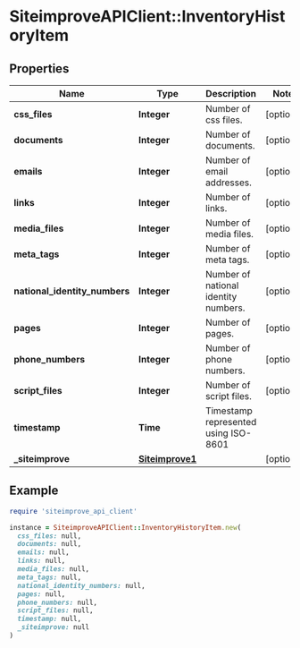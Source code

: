 # SiteimproveAPIClient::InventoryHistoryItem

## Properties

| Name | Type | Description | Notes |
| ---- | ---- | ----------- | ----- |
| **css_files** | **Integer** | Number of css files. | [optional] |
| **documents** | **Integer** | Number of documents. | [optional] |
| **emails** | **Integer** | Number of email addresses. | [optional] |
| **links** | **Integer** | Number of links. | [optional] |
| **media_files** | **Integer** | Number of media files. | [optional] |
| **meta_tags** | **Integer** | Number of meta tags. | [optional] |
| **national_identity_numbers** | **Integer** | Number of national identity numbers. | [optional] |
| **pages** | **Integer** | Number of pages. | [optional] |
| **phone_numbers** | **Integer** | Number of phone numbers. | [optional] |
| **script_files** | **Integer** | Number of script files. | [optional] |
| **timestamp** | **Time** | Timestamp represented using ISO-8601 |  |
| **_siteimprove** | [**Siteimprove1**](Siteimprove1.md) |  | [optional] |

## Example

```ruby
require 'siteimprove_api_client'

instance = SiteimproveAPIClient::InventoryHistoryItem.new(
  css_files: null,
  documents: null,
  emails: null,
  links: null,
  media_files: null,
  meta_tags: null,
  national_identity_numbers: null,
  pages: null,
  phone_numbers: null,
  script_files: null,
  timestamp: null,
  _siteimprove: null
)
```

